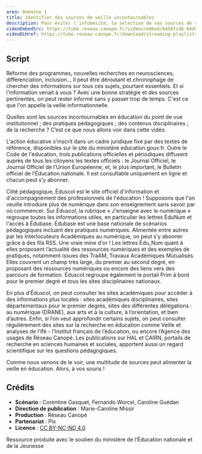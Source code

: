 ```yaml
---
area: Domaine 1
title: Identifier des sources de veille incontournables
description: Pour éviter l'infobésité, la sélection de ses sources de veille est primordial. Dans cette vidéo, quelques sources de veille importantes de la sphère éducative qui peuvent vous intéresser !
videoEmbedSrc: https://tube.reseau-canope.fr/videos/embed/b456fcdb-64d5-425e-8ff2-c023e9cb9543
videoDLHref: https://tube.reseau-canope.fr/download/streaming-playlists/hls/videos/b456fcdb-64d5-425e-8ff2-c023e9cb9543-1080-fragmented.mp4
---
```


## Script

Réforme des programmes, nouvelles recherches en neurosciences, différenciation, inclusion... Il peut être déroutant et chronophage de chercher des informations sur tous ces sujets, pourtant essentiels. Et si l'information venait à vous ? Avec une bonne stratégie et des sources pertinentes, on peut rester informé sans y passer trop de temps. C'est ce que l'on appelle la veille informationnelle.

Quelles sont les sources incontournables en éducation du point de vue
institutionnel ;
des pratiques pédagogiques ;
des contenus disciplinaires ;
de la recherche ?
C’est ce que nous allons voir dans cette vidéo.

L'action éducative s'inscrit dans un cadre juridique fixé par des textes de référence, disponibles sur le site du ministère education.gouv.fr. Outre le Code de l'éducation, trois publications officielles et périodiques diffusent auprès de tous les citoyens les textes officiels : le Journal Officiel, le Journal Officiel de l’Union Européenne, et, le plus important, le Bulletin officiel de l’Éducation nationale. Il est consultable uniquement en ligne et chacun peut s’y abonner.

Côté pédagogique, Éduscol est le site officiel d'information et d'accompagnement des professionnels de l'éducation ! Supposons que l'on veuille introduire plus de numérique dans son enseignement sans savoir par où commencer. Sur Éduscol, la rubrique « J'enseigne avec le numérique » regroupe toutes les informations utiles, en particulier les lettres ÉduNum et l'accès à Édubase. Édubase est une base nationale de scénarios pédagogiques incluant des pratiques numériques. Alimentée entre autres par les Interlocuteurs Académiques au numérique, on peut s’y abonner grâce à des fils RSS. Une vraie mine d'or !
Les lettres Édu_Num quant à elles proposent l’actualité des ressources numériques et des exemples de pratiques, notamment issues des TraAM, Travaux Académiques Mutualisés. Elles couvrent un champ très large, du premier au second degré, en proposant des ressources numériques ou encore des liens vers des parcours de formation. Éduscol regroupe également le portail Prim à bord pour le premier degré et tous les sites disciplinaires nationaux.

En plus d’Éduscol, on peut consulter les sites académiques pour accéder à des informations plus locales : sites académiques disciplinaires, sites départementaux pour le premier degrés, sites des différentes délégations : au numérique (DRANE), aux arts et à la culture, à l’orientation, et bien d’autres. Enfin, si l’on veut approfondir certains sujets, on peut consulter régulièrement des sites sur la recherche en éducation comme Veille et analyses de l'Ifé - l’Institut français de l’éducation, ou encore l’Agence des usages de Réseau Canopé. Les publications sur HAL et CAIRN, portails de recherche en sciences humaines et sociales,  apportent aussi un regard scientifique sur les questions pédagogiques.

Comme nous venons de le voir, une multitude de sources peut alimenter la veille en éducation. Alors, à vos souris !

## Crédits

- **Scénario** : Corentine Gasquet, Fernando Worcel, Caroline Guédan
- **Direction de publication** : Marie-Caroline Missir
- **Production** : Réseau Canopé
- **Partenariat** : Pix
- **Licence** : [CC BY-NC-ND 4.0](https://creativecommons.org/licenses/by-nc-nd/4.0/deed.fr)

Ressource produite avec le soutien du ministère de l’Éducation nationale et de la Jeunesse
